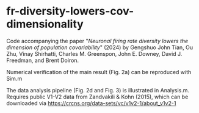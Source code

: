 # fr-diversity-lowers-cov-dimensionality

Code accompanying the paper 
"_Neuronal firing rate diversity lowers the dimension of population covariability_" (2024) by Gengshuo John Tian, Ou Zhu, Vinay Shirhatti, Charles M. Greenspon, John E. Downey, David J. Freedman, and Brent Doiron.

Numerical verification of the main result (Fig. 2a) can be reproduced with Sim.m

The data analysis pipeline (Fig. 2d and Fig. 3) is illustrated in Analysis.m. 
Requires public V1-V2 data from Zandvakili & Kohn (2015), which can be downloaded via https://crcns.org/data-sets/vc/v1v2-1/about_v1v2-1

